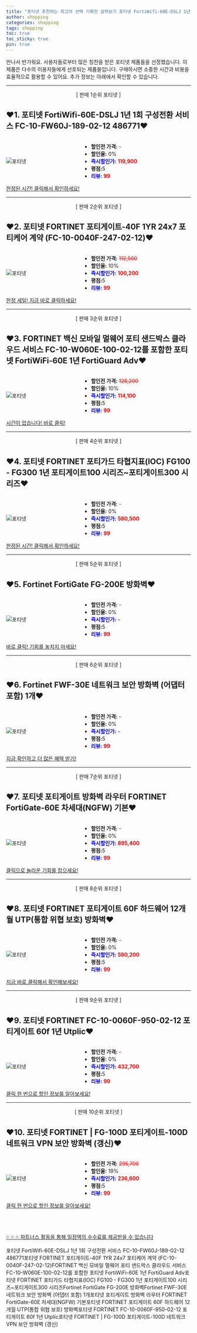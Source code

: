 ```yaml
---
title: "포티넷 추천하는 최고의 선택 기획전 살펴보기 포티넷 FortiWifi-60E-DSLJ 1년 1회 구성전환"
author: shopping
categories: shopping
tags: shopping
toc: true
toc_sticky: true
pin: true
---
```

만나서 반가워요. 사용자들로부터 많은 칭찬을 받은 포티넷 제품들을 선정했습니다. 이 제품은 다수의 이용자들에게 선호되는 제품들입니다. 구매하시면 소중한 시간과 비용을 효율적으로 활용할 수 있어요. 추가 정보는 아래에서 확인할 수 있습니다.

---
<p class="toplist" style="margin: 0 auto; display: block; width: fit-content;">[ 판매 1순위 포티넷 ]</p>

<h2><strong>❤️1. 포티넷 FortiWifi-60E-DSLJ 1년 1회 구성전환 서비스 FC-10-FW60J-189-02-12 486771❤️</strong></h2>

<div style="display: flex; align-items: center;">
    <div style="flex: 0.4;">
        <img src="https://thumbnail7.coupangcdn.com/thumbnails/remote/230x230ex/image/vendor_inventory/c51e/8ffe988d784c450c022c12e23fa3cdc61648b492678ac1a6452b548ae1dd.jpg" alt="포티넷" style="max-width: 100%;">
    </div>
    <div style="flex: 0.6; margin-left: 10px;">
        <ul>
            <li><strong>할인전 가격:</strong> <del style="color: red;">-</del></li>
            <li><strong>할인율:</strong> 0%</li>
            <li><span style='color:blue'><strong>즉시할인가:</strong></span> <span style='color:red'><strong>119,900</strong></span></li>
            <li><strong>평점:</strong>5</li>
            <li><span style='color:blue'><strong>리뷰:</strong></span> <span style='color:red'><strong>99</strong></span></li>
        </ul>
    </div>
</div>
<div class="center">
    <a href="https://William4Davisa.github.io?lptag=AF9450613&subid=githubio&pageKey=7767200763&traceid=V0-153&itemId=20959900397&vendorItemId=90787130237" class="myButton">
        한정된 시간! 클릭해서 확인하세요!
    </a>
</div>


---
<p class="toplist" style="margin: 0 auto; display: block; width: fit-content;">[ 판매 2순위 포티넷 ]</p>

<h2><strong>❤️2. 포티넷 FORTINET 포티게이트-40F 1YR 24x7 포티케어 계약 (FC-10-0040F-247-02-12)❤️</strong></h2>

<div style="display: flex; align-items: center;">
    <div style="flex: 0.4;">
        <img src="https://thumbnail7.coupangcdn.com/thumbnails/remote/230x230ex/image/vendor_inventory/c51e/8ffe988d784c450c022c12e23fa3cdc61648b492678ac1a6452b548ae1dd.jpg" alt="포티넷" style="max-width: 100%;">
    </div>
    <div style="flex: 0.6; margin-left: 10px;">
        <ul>
            <li><strong>할인전 가격:</strong> <del style="color: red;">112,500</del></li>
            <li><strong>할인율:</strong> 10%</li>
            <li><span style='color:blue'><strong>즉시할인가:</strong></span> <span style='color:red'><strong>100,200</strong></span></li>
            <li><strong>평점:</strong>5</li>
            <li><span style='color:blue'><strong>리뷰:</strong></span> <span style='color:red'><strong>99</strong></span></li>
        </ul>
    </div>
</div>
<div class="center">
    <a href="https://William4Davisa.github.io?lptag=AF9450613&subid=githubio&pageKey=8070371145&traceid=V0-153&itemId=22714169308&vendorItemId=90670045891" class="myButton">
        한정 세일! 지금 바로 클릭하세요!
    </a>
</div>


---
<p class="toplist" style="margin: 0 auto; display: block; width: fit-content;">[ 판매 3순위 포티넷 ]</p>

<h2><strong>❤️3. FORTINET 백신 모바일 멀웨어 포티 샌드박스 클라우드 서비스 FC-10-W060E-100-02-12를 포함한 포티넷 FortiWiFi-60E 1년 FortiGuard Adv❤️</strong></h2>

<div style="display: flex; align-items: center;">
    <div style="flex: 0.4;">
        <img src="https://thumbnail7.coupangcdn.com/thumbnails/remote/230x230ex/image/vendor_inventory/c51e/8ffe988d784c450c022c12e23fa3cdc61648b492678ac1a6452b548ae1dd.jpg" alt="포티넷" style="max-width: 100%;">
    </div>
    <div style="flex: 0.6; margin-left: 10px;">
        <ul>
            <li><strong>할인전 가격:</strong> <del style="color: red;">128,200</del></li>
            <li><strong>할인율:</strong> 10%</li>
            <li><span style='color:blue'><strong>즉시할인가:</strong></span> <span style='color:red'><strong>114,100</strong></span></li>
            <li><strong>평점:</strong>5</li>
            <li><span style='color:blue'><strong>리뷰:</strong></span> <span style='color:red'><strong>99</strong></span></li>
        </ul>
    </div>
</div>
<div class="center">
    <a href="https://William4Davisa.github.io?lptag=AF9450613&subid=githubio&pageKey=8116489952&traceid=V0-153&itemId=23011309127&vendorItemId=90671716423" class="myButton">
        시간이 없습니다! 바로 클릭!
    </a>
</div>


---
<p class="toplist" style="margin: 0 auto; display: block; width: fit-content;">[ 판매 4순위 포티넷 ]</p>

<h2><strong>❤️4. 포티넷 FORTINET 포티가드 타협지표(IOC) FG100 - FG300 1년 포티게이트100 시리즈~포티게이트300 시리즈❤️</strong></h2>

<div style="display: flex; align-items: center;">
    <div style="flex: 0.4;">
        <img src="https://thumbnail7.coupangcdn.com/thumbnails/remote/230x230ex/image/vendor_inventory/c51e/8ffe988d784c450c022c12e23fa3cdc61648b492678ac1a6452b548ae1dd.jpg" alt="포티넷" style="max-width: 100%;">
    </div>
    <div style="flex: 0.6; margin-left: 10px;">
        <ul>
            <li><strong>할인전 가격:</strong> <del style="color: red;">-</del></li>
            <li><strong>할인율:</strong> 0%</li>
            <li><span style='color:blue'><strong>즉시할인가:</strong></span> <span style='color:red'><strong>580,500</strong></span></li>
            <li><strong>평점:</strong>5</li>
            <li><span style='color:blue'><strong>리뷰:</strong></span> <span style='color:red'><strong>99</strong></span></li>
        </ul>
    </div>
</div>
<div class="center">
    <a href="https://William4Davisa.github.io?lptag=AF9450613&subid=githubio&pageKey=8070370748&traceid=V0-153&itemId=22714167507&vendorItemId=89749636024" class="myButton">
        한정된 시간! 클릭해서 확인하세요!
    </a>
</div>


---
<p class="toplist" style="margin: 0 auto; display: block; width: fit-content;">[ 판매 5순위 포티넷 ]</p>

<h2><strong>❤️5. Fortinet FortiGate FG-200E 방화벽❤️</strong></h2>

<div style="display: flex; align-items: center;">
    <div style="flex: 0.4;">
        <img src="https://thumbnail6.coupangcdn.com/thumbnails/remote/230x230ex/image/vendor_inventory/095f/06c6e6708ce1801da3378ad99895aa5536a25f7c4be5373b64422a95859f.jpeg" alt="포티넷" style="max-width: 100%;">
    </div>
    <div style="flex: 0.6; margin-left: 10px;">
        <ul>
            <li><strong>할인전 가격:</strong> <del style="color: red;">-</del></li>
            <li><strong>할인율:</strong> 0%</li>
            <li><span style='color:blue'><strong>즉시할인가:</strong></span> <span style='color:red'><strong>-</strong></span></li>
            <li><strong>평점:</strong>5</li>
            <li><span style='color:blue'><strong>리뷰:</strong></span> <span style='color:red'><strong>99</strong></span></li>
        </ul>
    </div>
</div>
<div class="center">
    <a href="https://William4Davisa.github.io?lptag=AF9450613&subid=githubio&pageKey=7851134654&traceid=V0-153&itemId=21400384934&vendorItemId=88457018517" class="myButton">
        바로 클릭! 기회를 놓치지 마세요!
    </a>
</div>


---
<p class="toplist" style="margin: 0 auto; display: block; width: fit-content;">[ 판매 6순위 포티넷 ]</p>

<h2><strong>❤️6. Fortinet FWF-30E 네트워크 보안 방화벽 (어댑터 포함) 1개❤️</strong></h2>

<div style="display: flex; align-items: center;">
    <div style="flex: 0.4;">
        <img src="https://thumbnail10.coupangcdn.com/thumbnails/remote/230x230ex/image/vendor_inventory/aa12/b157a5bc32aaba0c196493a07260a38254cf3cfdd0cd2169e40684f886e9.jpeg" alt="포티넷" style="max-width: 100%;">
    </div>
    <div style="flex: 0.6; margin-left: 10px;">
        <ul>
            <li><strong>할인전 가격:</strong> <del style="color: red;">-</del></li>
            <li><strong>할인율:</strong> 0%</li>
            <li><span style='color:blue'><strong>즉시할인가:</strong></span> <span style='color:red'><strong>-</strong></span></li>
            <li><strong>평점:</strong>5</li>
            <li><span style='color:blue'><strong>리뷰:</strong></span> <span style='color:red'><strong>99</strong></span></li>
        </ul>
    </div>
</div>
<div class="center">
    <a href="https://William4Davisa.github.io?lptag=AF9450613&subid=githubio&pageKey=8120083984&traceid=V0-153&itemId=23030904580&vendorItemId=90064661017" class="myButton">
        지금 확인하고 더 많은 혜택 받기!
    </a>
</div>


---
<p class="toplist" style="margin: 0 auto; display: block; width: fit-content;">[ 판매 7순위 포티넷 ]</p>

<h2><strong>❤️7. 포티넷 포티게이트 방화벽 라우터 FORTINET FortiGate-60E 차세대(NGFW) 기본❤️</strong></h2>

<div style="display: flex; align-items: center;">
    <div style="flex: 0.4;">
        <img src="https://thumbnail7.coupangcdn.com/thumbnails/remote/230x230ex/image/vendor_inventory/2f27/78c6211ca873e2d8d3d15addd5a3e4e4dfcfa6e35b9912b8c35ea1bc7d0f.jpg" alt="포티넷" style="max-width: 100%;">
    </div>
    <div style="flex: 0.6; margin-left: 10px;">
        <ul>
            <li><strong>할인전 가격:</strong> <del style="color: red;">-</del></li>
            <li><strong>할인율:</strong> 0%</li>
            <li><span style='color:blue'><strong>즉시할인가:</strong></span> <span style='color:red'><strong>895,400</strong></span></li>
            <li><strong>평점:</strong>5</li>
            <li><span style='color:blue'><strong>리뷰:</strong></span> <span style='color:red'><strong>99</strong></span></li>
        </ul>
    </div>
</div>
<div class="center">
    <a href="https://William4Davisa.github.io?lptag=AF9450613&subid=githubio&pageKey=7730846663&traceid=V0-153&itemId=20773457112&vendorItemId=87843365520" class="myButton">
        클릭으로 놀라운 기회를 잡으세요!
    </a>
</div>


---
<p class="toplist" style="margin: 0 auto; display: block; width: fit-content;">[ 판매 8순위 포티넷 ]</p>

<h2><strong>❤️8. 포티넷 FORTINET 포티게이트 60F 하드웨어 12개월 UTP(통합 위협 보호) 방화벽❤️</strong></h2>

<div style="display: flex; align-items: center;">
    <div style="flex: 0.4;">
        <img src="https://thumbnail7.coupangcdn.com/thumbnails/remote/230x230ex/image/vendor_inventory/c51e/8ffe988d784c450c022c12e23fa3cdc61648b492678ac1a6452b548ae1dd.jpg" alt="포티넷" style="max-width: 100%;">
    </div>
    <div style="flex: 0.6; margin-left: 10px;">
        <ul>
            <li><strong>할인전 가격:</strong> <del style="color: red;">-</del></li>
            <li><strong>할인율:</strong> 0%</li>
            <li><span style='color:blue'><strong>즉시할인가:</strong></span> <span style='color:red'><strong>580,200</strong></span></li>
            <li><strong>평점:</strong>5</li>
            <li><span style='color:blue'><strong>리뷰:</strong></span> <span style='color:red'><strong>99</strong></span></li>
        </ul>
    </div>
</div>
<div class="center">
    <a href="https://William4Davisa.github.io?lptag=AF9450613&subid=githubio&pageKey=7921705336&traceid=V0-153&itemId=21764463155&vendorItemId=89749562600" class="myButton">
        지금 바로 클릭해서 확인해보세요!
    </a>
</div>


---
<p class="toplist" style="margin: 0 auto; display: block; width: fit-content;">[ 판매 9순위 포티넷 ]</p>

<h2><strong>❤️9. 포티넷 FORTINET FC-10-0060F-950-02-12 포티게이트 60f 1년 Utplic❤️</strong></h2>

<div style="display: flex; align-items: center;">
    <div style="flex: 0.4;">
        <img src="https://thumbnail7.coupangcdn.com/thumbnails/remote/230x230ex/image/vendor_inventory/c51e/8ffe988d784c450c022c12e23fa3cdc61648b492678ac1a6452b548ae1dd.jpg" alt="포티넷" style="max-width: 100%;">
    </div>
    <div style="flex: 0.6; margin-left: 10px;">
        <ul>
            <li><strong>할인전 가격:</strong> <del style="color: red;">-</del></li>
            <li><strong>할인율:</strong> 0%</li>
            <li><span style='color:blue'><strong>즉시할인가:</strong></span> <span style='color:red'><strong>432,700</strong></span></li>
            <li><strong>평점:</strong>5</li>
            <li><span style='color:blue'><strong>리뷰:</strong></span> <span style='color:red'><strong>99</strong></span></li>
        </ul>
    </div>
</div>
<div class="center">
    <a href="https://William4Davisa.github.io?lptag=AF9450613&subid=githubio&pageKey=8070346784&traceid=V0-153&itemId=22714065054&vendorItemId=89749587860" class="myButton">
        클릭 한 번으로 할인 정보를 알아보세요!
    </a>
</div>


---
<p class="toplist" style="margin: 0 auto; display: block; width: fit-content;">[ 판매 10순위 포티넷 ]</p>

<h2><strong>❤️10. 포티넷 FORTINET | FG-100D 포티게이트-100D 네트워크 VPN 보안 방화벽 (갱신)❤️</strong></h2>

<div style="display: flex; align-items: center;">
    <div style="flex: 0.4;">
        <img src="https://thumbnail8.coupangcdn.com/thumbnails/remote/230x230ex/image/vendor_inventory/7d34/212f6cf1745df712f7562b0f4220cac147ea64821e682d797298f0752599.jpg" alt="포티넷" style="max-width: 100%;">
    </div>
    <div style="flex: 0.6; margin-left: 10px;">
        <ul>
            <li><strong>할인전 가격:</strong> <del style="color: red;">295,700</del></li>
            <li><strong>할인율:</strong> 19%</li>
            <li><span style='color:blue'><strong>즉시할인가:</strong></span> <span style='color:red'><strong>236,600</strong></span></li>
            <li><strong>평점:</strong>5</li>
            <li><span style='color:blue'><strong>리뷰:</strong></span> <span style='color:red'><strong>99</strong></span></li>
        </ul>
    </div>
</div>
<div class="center">
    <a href="https://William4Davisa.github.io?lptag=AF9450613&subid=githubio&pageKey=8070132259&traceid=V0-153&itemId=22713173590&vendorItemId=90783880009" class="myButton">
        클릭 한 번으로 할인 정보를 알아보세요!
    </a>
</div>

<br><br><br>[💦 💦 💦 파트너스 활동을 통해 일정액의 수수료를 제공받을 수 있습니다](https://link.coupang.com/a/bcpT2c)<br><br>포티넷 FortiWifi-60E-DSLJ 1년 1회 구성전환 서비스 FC-10-FW60J-189-02-12 486771포티넷 FORTINET 포티게이트-40F 1YR 24x7 포티케어 계약 (FC-10-0040F-247-02-12)FORTINET 백신 모바일 멀웨어 포티 샌드박스 클라우드 서비스 FC-10-W060E-100-02-12를 포함한 포티넷 FortiWiFi-60E 1년 FortiGuard Adv포티넷 FORTINET 포티가드 타협지표(IOC) FG100 - FG300 1년 포티게이트100 시리즈~포티게이트300 시리즈Fortinet FortiGate FG-200E 방화벽Fortinet FWF-30E 네트워크 보안 방화벽 (어댑터 포함) 1개포티넷 포티게이트 방화벽 라우터 FORTINET FortiGate-60E 차세대(NGFW) 기본포티넷 FORTINET 포티게이트 60F 하드웨어 12개월 UTP(통합 위협 보호) 방화벽포티넷 FORTINET FC-10-0060F-950-02-12 포티게이트 60f 1년 Utplic포티넷 FORTINET | FG-100D 포티게이트-100D 네트워크 VPN 보안 방화벽 (갱신)